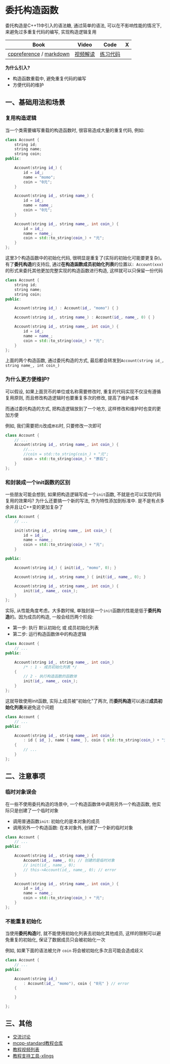 # 委托构造函数

委托构造是C++11中引入的语法糖, 通过简单的语法, 可以在不影响性能的情况下, 来避免过多重复代码的编写, 实现构造逻辑复用

| Book | Video | Code | X |
| --- | --- | --- | --- |
| [cppreference](https://en.cppreference.com/w/cpp/language/initializer_list.html#Delegating_constructor) / [markdown](https://github.com/Sunrisepeak/mcpp-standard/blob/main/book/src/cpp11/10-delegating-constructors.md) | [视频解读](https://www.bilibili.com/video/BV1zft3zSEER) | [练习代码](https://github.com/Sunrisepeak/mcpp-standard/blob/main/dslings/cpp11/10-delegating-constructors-0.cpp)  |  |

**为什么引入?**

- 构造函数重载中, 避免重复代码的编写
- 方便代码的维护

## 一、基础用法和场景

### 复用构造逻辑

当一个类需要编写重载的构造函数时, 很容易造成大量的重复代码, 例如:

```cpp
class Account {
    string id;
    string name;
    string coin;
public:

    Account(string id_) {
        id = id_;
        name = "momo";
        coin = "0元";
    }

    Account(string id_, string name_) {
        id = id_;
        name = name_;
        coin = "0元";
    }

    Account(string id_, string name_, int coin_) {
        id = id_;
        name = name_;
        coin = std::to_string(coin_) + "元";
    }
};
```

这里3个构造函数中的初始化代码, 很明显是重复了(实际的初始化可能要更复杂)。 有了**委托构造**的支持后, 通过**在构造函数成员初始化列表**的位置以` : Account(xxx) `的形式来委托其他更加完整实现的构造函数进行构造, 这样就可以只保留一份代码

```cpp
class Account {
    string id;
    string name;
    string coin;
public:

    Account(string id_) : Account(id_, "momo") { }

    Account(string id_, string name_) : Account(id_, name_, 0) { }

    Account(string id_, string name_, int coin_) {
        id = id_;
        name = name_;
        coin = std::to_string(coin_) + "元";
    }
};
```

上面的两个构造函数, 通过委托构造的方式, 最后都会转发到`Account(string id_, string name_, int coin_)`

### 为什么更方便维护?

可以假设, 如果上面货币的单位或名称需要修改时, 重复的代码实现不仅没有遵循复用原则, 而且修改构造逻辑时也要重复多次的修改, 提高了维护成本

而通过委托构造的方式, 把构造逻辑放到了一个地方, 这样修改和维护时也变的更加方便

例如, 我们需要把`元`改成`原石`时, 只要修改一次即可

```cpp
class Account {
    // ...
    Account(string id_, string name_, int coin_) {
        //...
        //coin = std::to_string(coin_) + "元";
        coin = std::to_string(coin_) + "原石";
    }
};
```

### 和封装成一个init函数的区别

一些朋友可能会想到, 如果把构造逻辑写成一个`init`函数, 不就是也可以实现代码复用的效果吗? 为什么还要搞一个新的写法, 作为特性添加到标准中. 是不是有点多余并且让C++变的更加复杂了

```cpp
class Account {
    // ...

    init(string id_, string name_, int coin_) {
        id = id_;
        name = name_;
        coin = std::to_string(coin_) + "元";
    }

public:

    Account(string id_) { init(id_, "momo", 0); }

    Account(string id_, string name_) { init(id_, name_, 0); }

    Account(string id_, string name_, int coin_) {
        init(id_, name_, coin_);
    }
};
```

实际, 从性能角度考虑。大多数时候, 单独封装一个`init`函数的性能是低于**委托构造**的。因为成员的构造, 一般会经历两个阶段:

- 第一步: 执行 默认初始化 或 成员初始化列表
- 第二步: 运行构造函数体中的构造逻辑

```cpp
class Account {
    // ...
public:

    Account(string id_, string name_, int coin_)
        /* : 1 - 成员初始化列表 */
    {
        // 2 - 执行构造函数的函数体
        init(id_, name_, coin_);
    }
};
```

这就导致使用init函数, 实际上成员被"初始化"了两次, 而**委托构造**可以通过**成员初始化列表**来避免这个问题

```cpp
class Account {
    // ...
public:

    Account(string id_, string name_, int coin_)
        : id { id_ }, name { name_ }, coin { std::to_string(coin_) + "元" }
    {
        // ...
    }
};
```

## 二、注意事项

### 临时对象误会

在一些不使用委托构造的场景中, 一个构造函数体中调用另外一个构造函数, 他实际只是创建了一个临时对象

- 调用普通函数`init`: 初始化的是本对象的成员
- 调用另外一个构造函数: 在本对象外, 创建了一个新的临时对象

```cpp
class Account {
    // ...
public:

    Account(string id_, string name_) {
        Account(id_, name_, 0); // 创建的是临时对象
        // init(id_, name_, 0);
        // this->Account(id_, name_, 0); // error
    }

    Account(string id_, string name_, int coin_) {
        id = id_;
        name = name_;
        coin = std::to_string(coin_) + "元";
    }
};

```

### 不能重复初始化

当使用**委托构造**时, 就不能使用初始化列表去初始化其他成员, 这样的限制可以避免重复的初始化, 保证了数据成员只会被初始化一次

例如, 如果下面的语法被允许 `coin` 将会被初始化多次且可能会造成歧义

```cpp
class Account {
    // ...
public:

    Account(string id_)
        : Account(id_, "momo"), coin { "0元" } // error
    {

    }

};
```

## 三、其他

- [交流讨论](https://forum.d2learn.org/category/20)
- [mcpp-standard教程仓库](https://github.com/Sunrisepeak/mcpp-standard)
- [教程视频列表](https://space.bilibili.com/65858958/lists/5208246)
- [教程支持工具-xlings](https://github.com/d2learn/xlings)